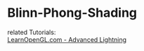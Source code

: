 # Blinn-Phong-Shading

related Tutorials: \
[LearnOpenGL.com - Advanced Lightning](https://learnopengl.com/Advanced-Lighting/Advanced-Lighting)
